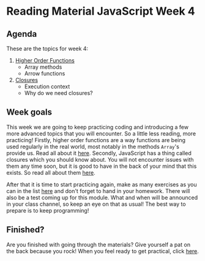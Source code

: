 # Reading Material JavaScript Week 4

## Agenda

These are the topics for week 4:

1. [Higher Order Functions](https://study.hackyourfuture.net/#/javascript/higher-order-functions)
   - Array methods
   - Arrow functions
2. [Closures](https://study.hackyourfuture.net/#/javascript/closures)
   - Execution context
   - Why do we need closures?

## Week goals

This week we are going to keep practicing coding and introducing a few more advanced topics that you will encounter. So a little less reading, more practicing! Firstly, higher order functions are a way functions are being used regularly in the real world, most notably in the methods `Array`'s provide us. Read all about it [here](https://study.hackyourfuture.net/#/javascript/higher-order-functions). Secondly, JavaScript has a thing called closures which you should know about. You will not encounter issues with them any time soon, but it is good to have in the back of your mind that this exists. So read all about them [here](https://study.hackyourfuture.net/#/javascript/closures).

After that it is time to start practicing again, make as many exercises as you can in the list [here](./MAKEME.md) and don't forget to hand in your homework. There will also be a test coming up for this module. What and when will be announced in your class channel, so keep an eye on that as usual! The best way to prepare is to keep programming!

## Finished?

Are you finished with going through the materials? Give yourself a pat on the back because you rock! When you feel ready to get practical, click [here](./MAKEME.md).
